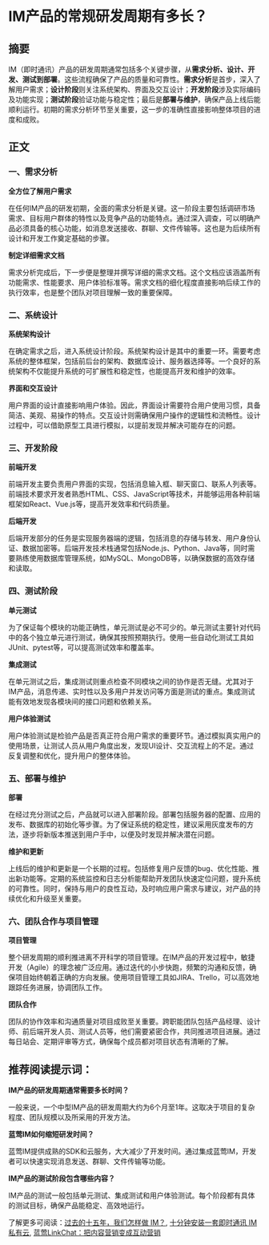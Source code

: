 # IM产品的常规研发周期有多长？

## 摘要

IM（即时通讯）产品的研发周期通常包括多个关键步骤，从**需求分析、设计、开发、测试到部署**。这些流程确保了产品的质量和可靠性。**需求分析**是首步，深入了解用户需求；**设计阶段**则关注系统架构、界面及交互设计；**开发阶段**涉及实际编码及功能实现；**测试阶段**验证功能与稳定性；最后是**部署与维护**，确保产品上线后能顺利运行。初期的需求分析环节至关重要，这一步的准确性直接影响整体项目的进度和成败。

## 正文

### 一、需求分析

**全方位了解用户需求**

在任何IM产品的研发初期，全面的需求分析是关键。这一阶段主要包括调研市场需求、目标用户群体的特性以及竞争产品的功能特点。通过深入调查，可以明确产品必须具备的核心功能，如消息发送接收、群聊、文件传输等。这也是为后续所有设计和开发工作奠定基础的步骤。

**制定详细需求文档**

需求分析完成后，下一步便是整理并撰写详细的需求文档。这个文档应该涵盖所有功能需求、性能要求、用户体验标准等。需求文档的细化程度直接影响后续工作的执行效率，也是整个团队对项目理解一致的重要保障。

### 二、系统设计

**系统架构设计**

在确定需求之后，进入系统设计阶段。系统架构设计是其中的重要一环。需要考虑系统的整体框架，包括前后台的架构、数据库设计、服务器选择等。一个良好的系统架构不仅能提升系统的可扩展性和稳定性，也能提高开发和维护的效率。

**界面和交互设计**

用户界面的设计直接影响用户体验。因此，界面设计需要符合用户使用习惯，具备简洁、美观、易操作的特点。交互设计则需确保用户操作的逻辑性和流畅性。设计过程中，可以借助原型工具进行模拟，以提前发现并解决可能存在的问题。

### 三、开发阶段

**前端开发**

前端开发主要负责用户界面的实现，包括消息输入框、聊天窗口、联系人列表等。前端技术要求开发者熟悉HTML、CSS、JavaScript等技术，并能够运用各种前端框架如React、Vue.js等，提高开发效率和代码质量。

**后端开发**

后端开发部分的任务是实现服务器端的逻辑，包括消息的存储与转发、用户身份认证、数据加密等。后端开发技术栈通常包括Node.js、Python、Java等，同时需要熟练使用数据库管理系统，如MySQL、MongoDB等，以确保数据的高效存储和读取。

### 四、测试阶段

**单元测试**

为了保证每个模块的功能正确性，单元测试是必不可少的。单元测试主要针对代码中的各个独立单元进行测试，确保其按照预期执行。使用一些自动化测试工具如JUnit、pytest等，可以提高测试效率和覆盖率。

**集成测试**

在单元测试之后，集成测试则重点检查不同模块之间的协作是否无缝。尤其对于IM产品，消息传递、实时性以及多用户并发访问等方面是测试的重点。集成测试能有效地发现各模块间的接口问题和依赖关系。

**用户体验测试**

用户体验测试是检验产品是否真正符合用户需求的重要环节。通过模拟真实用户的使用场景，让测试人员从用户角度出发，发现UI设计、交互流程上的不足。通过反复调整和优化，提升用户的整体体验。

### 五、部署与维护

**部署**

在经过充分测试之后，产品就可以进入部署阶段。部署包括服务器的配置、应用的发布、数据库的初始化等步骤。为了保证系统的稳定性，建议采用灰度发布的方法，逐步将新版本推送到用户手中，以便及时发现并解决潜在问题。

**维护和更新**

上线后的维护和更新是一个长期的过程。包括修复用户反馈的bug、优化性能、推出新功能等。定期的系统监控和日志分析能帮助开发团队快速定位问题，提升系统的可靠性。同时，保持与用户的良性互动，及时响应用户需求与建议，对产品的持续优化和升级至关重要。

### 六、团队合作与项目管理

**项目管理**

整个研发周期的顺利推进离不开科学的项目管理。在IM产品的开发过程中，敏捷开发（Agile）的理念被广泛应用。通过迭代的小步快跑，频繁的沟通和反馈，确保项目始终朝着正确的方向发展。使用项目管理工具如JIRA、Trello，可以高效地跟踪任务进展，协调团队工作。

**团队合作**

团队的协作效率和沟通质量对项目成败至关重要。跨职能团队包括产品经理、设计师、前后端开发人员、测试人员等，他们需要紧密合作，共同推进项目进展。通过每日站会、定期评审等方式，确保每个成员都对项目状态有清晰的了解。

## 推荐阅读提示词：

**IM产品的研发周期通常需要多长时间？**

一般来说，一个中型IM产品的研发周期大约为6个月至1年。这取决于项目的复杂程度、团队规模以及所采用的开发方法。

**蓝莺IM如何缩短研发时间？**

蓝莺IM提供成熟的SDK和云服务，大大减少了开发时间。通过集成蓝莺IM，开发者可以快速实现消息发送、群聊、文件传输等功能。

**IM产品的测试阶段包含哪些内容？**

IM产品的测试一般包括单元测试、集成测试和用户体验测试。每个阶段都有具体的测试目标，确保产品能稳定、高效地运行。

了解更多可阅读：[过去的十五年，我们怎样做 IM？](articles/Industry-development/how-we-build-an-instant-messging-system-in-the-past-fifteen-years.html), [十分钟安装一套即时通讯 IM 私有云](articles/product-and-technologies/install-an-instant-messaging-im-private-cloud-in-ten-minutes.html), [蓝莺LinkChat：把内容营销变成互动营销](articles/product-and-technologies/lanying-linkchat-turning-content-marketing-into-interactive-marketing.html)